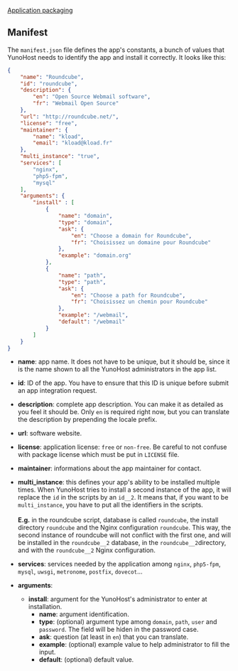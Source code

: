 <a class="btn btn-lg btn-default" href="packaging_apps_en">Application packaging</a>

## Manifest
The `manifest.json` file defines the app's constants, a bunch of values that YunoHost needs to identify the app and install it correctly. It looks like this:
```json
{
    "name": "Roundcube",
    "id": "roundcube",
    "description": {
        "en": "Open Source Webmail software",
        "fr": "Webmail Open Source"
    },
    "url": "http://roundcube.net/",
    "license": "free",
    "maintainer": {
        "name": "kload",
        "email": "kload@kload.fr"
    },
    "multi_instance": "true",
    "services": [
        "nginx",
        "php5-fpm",
        "mysql"
    ],
    "arguments": {
        "install" : [
            {
                "name": "domain",
                "type": "domain",
                "ask": {
                    "en": "Choose a domain for Roundcube",
                    "fr": "Choisissez un domaine pour Roundcube"
                },
                "example": "domain.org"
            },
            {
                "name": "path",
                "type": "path",
                "ask": {
                    "en": "Choose a path for Roundcube",
                    "fr": "Choisissez un chemin pour Roundcube"
                },
                "example": "/webmail",
                "default": "/webmail"
            }
        ]
    }
}
```

* **name**: app name. It does not have to be unique, but it should be, since it is the name shown to all the YunoHost administrators in the app list.

* **id**: ID of the app. You have to ensure that this ID is unique before submit an app integration request.

* **description**: complete app description. You can make it as detailed as you feel it should be. Only `en` is required right now, but you can translate the description by prepending the locale prefix.

* **url**: software website.

* **license**: application license: `free` or `non-free`. Be careful to not confuse with package license which must be put in `LICENSE` file.

* **maintainer**: informations about the app maintainer for contact.

* **multi_instance**: this defines your app's ability to be installed multiple times. When YunoHost tries to install a second instance of the app, it will replace the `id` in the scripts by an `id__2`. It means that, if you want to be `multi_instance`, you have to put all the identifiers in the scripts. 
<br /><br />**E.g.** in the roundcube script, database is called `roundcube`, the install directory `roundcube` and the Nginx configuration `roundcube`. This way, the second instance of roundcube will not conflict with the first one, and will be installed in the `roundcube__2` database, in the `roundcube__2`directory, and with the `roundcube__2` Nginx configuration.

* **services**: services needed by the application among `nginx`, `php5-fpm`, `mysql`, `uwsgi`, `metronome`, `postfix`, `dovecot`…

* **arguments**:
  * **install**: argument for the YunoHost's administrator to enter at installation.
    * **name**: argument identification.
    * **type**: (optional) argument type among `domain`, `path`, `user` and `password`. The field will be hiden in the password case.
    * **ask**: question (at least in `en`) that you can translate.
    * **example**: (optional) example value to help administrator to fill the input.
    * **default**: (optional) default value.